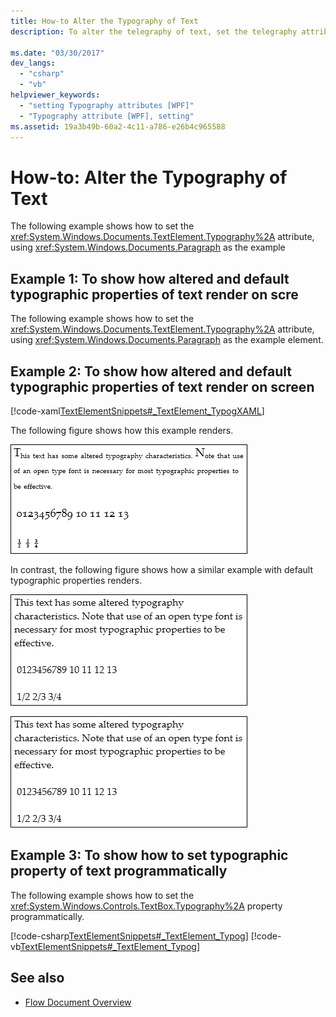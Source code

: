 ```yaml
---
title: How-to Alter the Typography of Text
description: To alter the telegraphy of text, set the telegraphy attribute. You can set the typographic property of text programmatically. 

ms.date: "03/30/2017"
dev_langs: 
  - "csharp"
  - "vb"
helpviewer_keywords: 
  - "setting Typography attributes [WPF]"
  - "Typography attribute [WPF], setting"
ms.assetid: 19a3b49b-60a2-4c11-a786-e26b4c965588
---
```

# How-to: Alter the Typography of Text

The following example shows how to set the <xref:System.Windows.Documents.TextElement.Typography%2A> attribute, using <xref:System.Windows.Documents.Paragraph> as the example
  
## Example 1: To show how altered and default typographic properties of text render on scre

The following example shows how to set the <xref:System.Windows.Documents.TextElement.Typography%2A> attribute, using <xref:System.Windows.Documents.Paragraph> as the example element.  

## Example 2: To show how altered and default typographic properties of text render on screen

  [!code-xaml[TextElementSnippets#_TextElement_TypogXAML](~/samples/snippets/csharp/VS_Snippets_Wpf/TextElementSnippets/CSharp/Window1.xaml#_textelement_typogxaml)]
  
The following figure shows how this example renders.
  
  ![Screenshot: Text element with altered typography](./media/textelement-typog.png "TextElement_Typog")
  
In contrast, the following figure shows how a similar example with default typographic properties renders.
  
  ![Screenshot: Text element with default typography](./media/textelement-typog-default.png "TextElement_Typog_Default")
  
  ![Screenshot: Text element with default typography](./media/textelement-typog-default.png "TextElement_Typog_Default")

## Example 3: To show how to set typographic property of text programmatically

 The following example shows how to set the <xref:System.Windows.Controls.TextBox.Typography%2A> property programmatically.
  
 [!code-csharp[TextElementSnippets#_TextElement_Typog](~/samples/snippets/csharp/VS_Snippets_Wpf/TextElementSnippets/CSharp/Window1.xaml.cs#_textelement_typog)]
 [!code-vb[TextElementSnippets#_TextElement_Typog](~/samples/snippets/visualbasic/VS_Snippets_Wpf/TextElementSnippets/visualbasic/window1.xaml.vb#_textelement_typog)]
  
## See also

- [Flow Document Overview](flow-document-overview.md)
